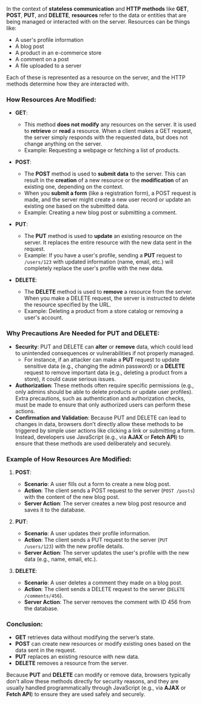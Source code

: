 In the context of **stateless communication** and **HTTP methods** like **GET**, **POST**, **PUT**, and **DELETE**, **resources** refer to the data or entities that are being managed or interacted with on the server. Resources can be things like:
- A user's profile information
- A blog post
- A product in an e-commerce store
- A comment on a post
- A file uploaded to a server

Each of these is represented as a resource on the server, and the HTTP methods determine how they are interacted with.

### How Resources Are Modified:
- **GET**: 
  - This method **does not modify** any resources on the server. It is used to **retrieve** or **read** a resource. When a client makes a GET request, the server simply responds with the requested data, but does not change anything on the server.
  - Example: Requesting a webpage or fetching a list of products.

- **POST**: 
  - The **POST** method is used to **submit data** to the server. This can result in the **creation** of a new resource or the **modification** of an existing one, depending on the context.
  - When you **submit a form** (like a registration form), a POST request is made, and the server might create a new user record or update an existing one based on the submitted data.
  - Example: Creating a new blog post or submitting a comment.

- **PUT**:
  - The **PUT** method is used to **update** an existing resource on the server. It replaces the entire resource with the new data sent in the request.
  - Example: If you have a user's profile, sending a **PUT** request to `/users/123` with updated information (name, email, etc.) will completely replace the user's profile with the new data.

- **DELETE**:
  - The **DELETE** method is used to **remove** a resource from the server. When you make a DELETE request, the server is instructed to delete the resource specified by the URL.
  - Example: Deleting a product from a store catalog or removing a user's account.

### Why Precautions Are Needed for PUT and DELETE:
- **Security**: PUT and DELETE can **alter** or **remove** data, which could lead to unintended consequences or vulnerabilities if not properly managed.
   - For instance, if an attacker can make a **PUT** request to update sensitive data (e.g., changing the admin password) or a **DELETE** request to remove important data (e.g., deleting a product from a store), it could cause serious issues.
- **Authorization**: These methods often require specific permissions (e.g., only admins should be able to delete products or update user profiles). Extra precautions, such as authentication and authorization checks, must be made to ensure that only authorized users can perform these actions.
- **Confirmation and Validation**: Because PUT and DELETE can lead to changes in data, browsers don’t directly allow these methods to be triggered by simple user actions like clicking a link or submitting a form. Instead, developers use JavaScript (e.g., via **AJAX** or **Fetch API**) to ensure that these methods are used deliberately and securely.

### Example of How Resources Are Modified:
1. **POST**: 
   - **Scenario**: A user fills out a form to create a new blog post.
   - **Action**: The client sends a POST request to the server (`POST /posts`) with the content of the new blog post.
   - **Server Action**: The server creates a new blog post resource and saves it to the database.

2. **PUT**:
   - **Scenario**: A user updates their profile information.
   - **Action**: The client sends a PUT request to the server (`PUT /users/123`) with the new profile details.
   - **Server Action**: The server updates the user's profile with the new data (e.g., name, email, etc.).

3. **DELETE**:
   - **Scenario**: A user deletes a comment they made on a blog post.
   - **Action**: The client sends a DELETE request to the server (`DELETE /comments/456`).
   - **Server Action**: The server removes the comment with ID 456 from the database.

### Conclusion:
- **GET** retrieves data without modifying the server’s state.
- **POST** can create new resources or modify existing ones based on the data sent in the request.
- **PUT** replaces an existing resource with new data.
- **DELETE** removes a resource from the server.
 
Because **PUT** and **DELETE** can modify or remove data, browsers typically don't allow these methods directly for security reasons, and they are usually handled programmatically through JavaScript (e.g., via **AJAX** or **Fetch API**) to ensure they are used safely and securely.

